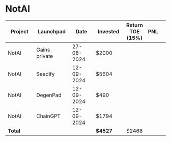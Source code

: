# NotAI



<table data-full-width="true"><thead><tr><th width="152">Project</th><th width="138">Launchpad</th><th width="132">Date</th><th width="133">Invested</th><th>Return TGE (15%)</th><th>PNL</th><th></th></tr></thead><tbody><tr><td>NotAI</td><td>Gains private</td><td>27-08-2024</td><td>$2000</td><td></td><td></td><td></td></tr><tr><td>NotAI</td><td>Seedify</td><td>12-09-2024</td><td>$5604</td><td></td><td></td><td></td></tr><tr><td>NotAI</td><td>DegenPad</td><td>12-09-2024</td><td>$490</td><td></td><td></td><td></td></tr><tr><td>NotAI</td><td>ChainGPT</td><td>12-09-2024</td><td>$1794</td><td></td><td></td><td></td></tr><tr><td><strong>Total</strong></td><td></td><td></td><td><strong>$4527</strong></td><td>$2468</td><td></td><td></td></tr></tbody></table>

